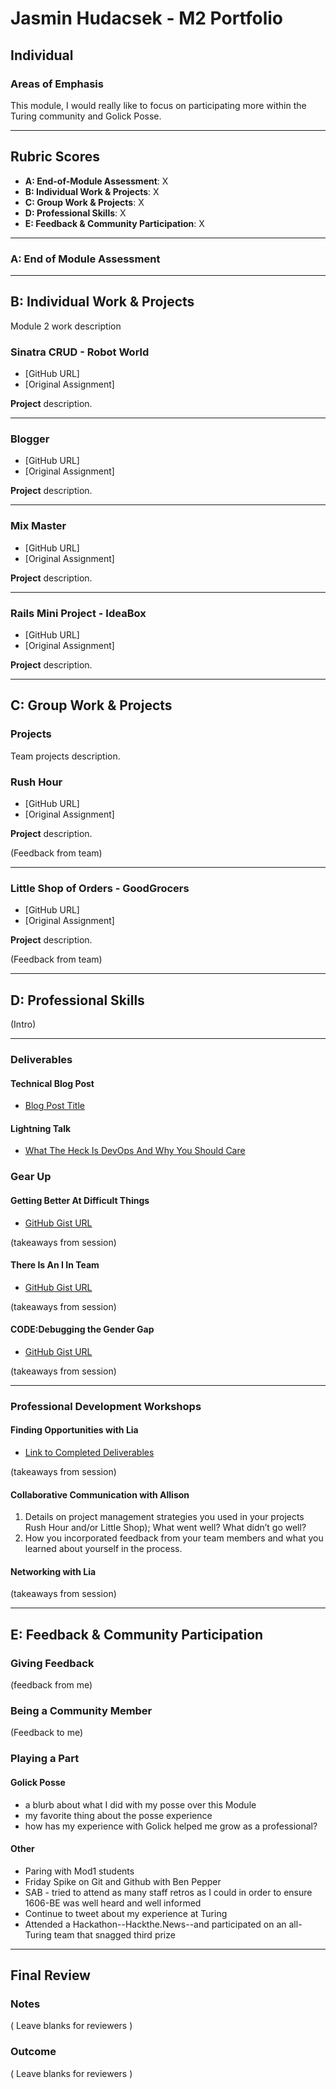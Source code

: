 # Jasmin Hudacsek - M2 Portfolio
## Individual

### Areas of Emphasis

This module, I would really like to focus on participating more within the Turing community and Golick Posse.

---

## Rubric Scores

* **A: End-of-Module Assessment**: X
* **B: Individual Work & Projects**: X
* **C: Group Work & Projects**: X
* **D: Professional Skills**: X
* **E: Feedback & Community Participation**: X

---

### A: End of Module Assessment

---

## B: Individual Work & Projects

Module 2 work description

### Sinatra CRUD - Robot World

* [GitHub URL]
* [Original Assignment]

__Project__ description.

---

### Blogger

* [GitHub URL]
* [Original Assignment]

__Project__ description.

---

### Mix Master

* [GitHub URL]
* [Original Assignment]

__Project__ description.

---

### Rails Mini Project - IdeaBox

* [GitHub URL]
* [Original Assignment]

__Project__ description.

---

## C: Group Work & Projects

### Projects

Team projects description.

### Rush Hour

* [GitHub URL]
* [Original Assignment]

__Project__ description.

(Feedback from team)

---

### Little Shop of Orders - GoodGrocers

* [GitHub URL]
* [Original Assignment]

__Project__ description.

(Feedback from team)

---

## D: Professional Skills

(Intro)

---
### Deliverables
#### Technical Blog Post

* [Blog Post Title]()

#### Lightning Talk

* [What The Heck Is DevOps And Why You Should Care](https://docs.google.com/presentation/d/161BZDpGzsRJwt431WinzcgZm6g-zMrMFxpKcWWUFz7k/edit?usp=sharing)

### Gear Up
#### Getting Better At Difficult Things

* [GitHub Gist URL](https://github.com/turingschool/gear-up/blob/master/getting_better_at_difficult_things.markdown)

(takeaways from session)

#### There Is An I In Team

* [GitHub Gist URL](https://github.com/turingschool/gear-up/blob/master/there_is_an_i_in_team.markdown)

(takeaways from session)

#### CODE:Debugging the Gender Gap

* [GitHub Gist URL](https://github.com/turingschool/gear-up/blob/master/code_debugging_the_gender_gap.markdown)

(takeaways from session)

---

### Professional Development Workshops
#### Finding Opportunities with Lia

* [Link to Completed Deliverables]()

(takeaways from session)

#### Collaborative Communication with Allison

1. Details on project management strategies you used in your projects Rush Hour and/or Little Shop); What went well? What didn’t go well?
2. How you incorporated feedback from your team members and what you learned about yourself in the process.

#### Networking with Lia

(takeaways from session)

---

## E: Feedback & Community Participation

### Giving Feedback

(feedback from me)

### Being a Community Member

(Feedback to me)

### Playing a Part

#### Golick Posse
- a blurb about what I did with my posse over this Module
- my favorite thing about the posse experience
- how has my experience with Golick helped me grow as a professional?

#### Other
- Paring with Mod1 students
- Friday Spike on Git and Github with Ben Pepper
- SAB - tried to attend as many staff retros as I could in order to ensure 1606-BE was well heard and well informed
- Continue to tweet about my experience at Turing
- Attended a Hackathon--Hackthe.News--and participated on an all-Turing team that snagged third prize

---

## Final Review

### Notes

( Leave blanks for reviewers )

### Outcome

( Leave blanks for reviewers )
